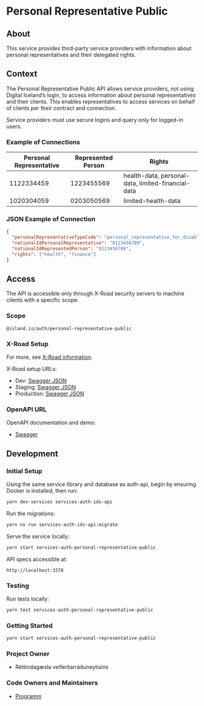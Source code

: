 # Personal Representative Public

## About

This service provides third-party service providers with information about personal representatives and their delegated rights.

## Context

The Personal Representative Public API allows service providers, not using Digital Iceland’s login, to access information about personal representatives and their clients. This enables representatives to access services on behalf of clients per their contract and connection.

Service providers must use secure logins and query only for logged-in users.

### Example of Connections

| **Personal Representative** | **Represented Person** | **Rights**                                         |
| --------------------------- | ---------------------- | -------------------------------------------------- |
| 1122334459                  | 1223455569             | health-data, personal-data, limited-financial-data |
| 1020304059                  | 0203050569             | limited-health-data                                |

### JSON Example of Connection

```json
{
  "personalRepresentativeTypeCode": "personal_representative_for_disabled_person",
  "nationalIdPersonalRepresentative": "0123456789",
  "nationalIdRepresentedPerson": "0123456789",
  "rights": ["health", "finance"]
}
```

## Access

The API is accessible only through X-Road security servers to machine clients with a specific scope.

### Scope

```
@island.is/auth/personal-representative-public
```

### X-Road Setup

For more, see [X-Road information](https://docs.devland.is/technical-overview/x-road/x-road-system-requirements).

X-Road setup URLs:

- Dev: [Swagger JSON](https://personal-representative-public-xrd.internal.dev01.devland.is/swagger-json)
- Staging: [Swagger JSON](https://personal-representative-public-xrd.internal.staging01.devland.is/swagger-json)
- Production: [Swagger JSON](https://personal-representative-public-xrd.internal.innskra.island.is/swagger-json)

### OpenAPI URL

OpenAPI documentation and demo:

- [Swagger](https://personal-representative-public-xrd.dev01.devland.is/swagger)

## Development

### Initial Setup

Using the same service library and database as auth-api, begin by ensuring Docker is installed, then run:

```bash
yarn dev-services services-auth-ids-api
```

Run the migrations:

```bash
yarn nx run services-auth-ids-api:migrate
```

Serve the service locally:

```bash
yarn start services-auth-personal-representative-public
```

API specs accessible at:

```
http://localhost:3378
```

### Testing

Run tests locally:

```bash
yarn test services-auth-personal-representative-public
```

### Getting Started

```bash
yarn start services-auth-personal-representative-public
```

### Project Owner

- Réttindagæsla velferðarráðuneytisins

### Code Owners and Maintainers

- [Programm](https://github.com/orgs/island-is/teams/programm/members)